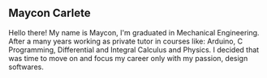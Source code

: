 ## Maycon Carlete
Hello there! My name is Maycon, I'm graduated in Mechanical Engineering. After a many years working as private tutor in courses like: Arduino, C Programming, Differential and Integral Calculus and Physics. I decided that was time to move on and focus my career only with my passion, design softwares.

<!--
**mayconcarlete/mayconcarlete** is a ✨ _special_ ✨ repository because its `README.md` (this file) appears on your GitHub profile.

Here are some ideas to get you started:

- 🔭 I’m currently working on ...
- 🌱 I’m currently learning ...
- 👯 I’m looking to collaborate on ...
- 🤔 I’m looking for help with ...
- 💬 Ask me about ...
- 📫 How to reach me: ...
- 😄 Pronouns: ...
- ⚡ Fun fact: ...
-->
